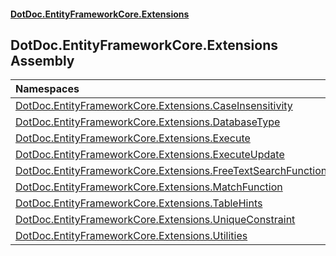 #### [DotDoc\.EntityFrameworkCore\.Extensions](index.md 'index')

## DotDoc\.EntityFrameworkCore\.Extensions Assembly

| Namespaces | |
| :--- | :--- |
| [DotDoc\.EntityFrameworkCore\.Extensions\.CaseInsensitivity](DotDoc.EntityFrameworkCore.Extensions.CaseInsensitivity.md 'DotDoc\.EntityFrameworkCore\.Extensions\.CaseInsensitivity') | |
| [DotDoc\.EntityFrameworkCore\.Extensions\.DatabaseType](DotDoc.EntityFrameworkCore.Extensions.DatabaseType.md 'DotDoc\.EntityFrameworkCore\.Extensions\.DatabaseType') | |
| [DotDoc\.EntityFrameworkCore\.Extensions\.Execute](DotDoc.EntityFrameworkCore.Extensions.Execute.md 'DotDoc\.EntityFrameworkCore\.Extensions\.Execute') | |
| [DotDoc\.EntityFrameworkCore\.Extensions\.ExecuteUpdate](DotDoc.EntityFrameworkCore.Extensions.ExecuteUpdate.md 'DotDoc\.EntityFrameworkCore\.Extensions\.ExecuteUpdate') | |
| [DotDoc\.EntityFrameworkCore\.Extensions\.FreeTextSearchFunction](DotDoc.EntityFrameworkCore.Extensions.FreeTextSearchFunction.md 'DotDoc\.EntityFrameworkCore\.Extensions\.FreeTextSearchFunction') | |
| [DotDoc\.EntityFrameworkCore\.Extensions\.MatchFunction](DotDoc.EntityFrameworkCore.Extensions.MatchFunction.md 'DotDoc\.EntityFrameworkCore\.Extensions\.MatchFunction') | |
| [DotDoc\.EntityFrameworkCore\.Extensions\.TableHints](DotDoc.EntityFrameworkCore.Extensions.TableHints.md 'DotDoc\.EntityFrameworkCore\.Extensions\.TableHints') | |
| [DotDoc\.EntityFrameworkCore\.Extensions\.UniqueConstraint](DotDoc.EntityFrameworkCore.Extensions.UniqueConstraint.md 'DotDoc\.EntityFrameworkCore\.Extensions\.UniqueConstraint') | |
| [DotDoc\.EntityFrameworkCore\.Extensions\.Utilities](DotDoc.EntityFrameworkCore.Extensions.Utilities.md 'DotDoc\.EntityFrameworkCore\.Extensions\.Utilities') | |
